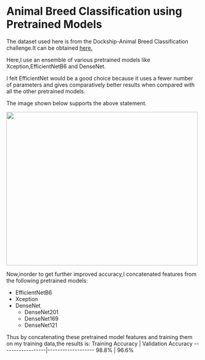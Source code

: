 # Animal Breed Classification using Pretrained Models
The dataset used here is from the Dockship-Animal Breed Classification challenge.It can be obtained [here.](https://dockship.io/challenges/5fdcba715f392d4d66289d43/animal-breed-classification-ai-challenge/overview)

Here,I use an ensemble of various pretrained models like Xception,EfficientNetB6 and DenseNet.

I felt EfficientNet would be a good choice because it uses a fewer number of parameters and gives comparatively better results when compared with all the other pretrained models.

The image shown below supports the above statement.

<img src="https://i.redd.it/cgd07frqdo951.png" width="500" height="400">



Now,inorder to get further improved accuracy,I concatenated features from the following pretrained models:
  - EfficientNetB6
  - Xception
  - DenseNet
    - DenseNet201
    - DenseNet169
    - DenseNet121
    
Thus by concatenating these pretrained model features and training them on my training data,the results is:
Training Accuracy | Validation Accuracy 
------------------|-------------------
98.8%             | 96.6%               
